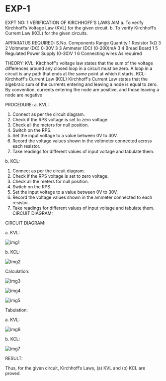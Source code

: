 # EXP-1
EXPT NO: 1	VERIFICATION OF KIRCHHOFF’S LAWS
AIM
a.   To verify Kirchhoff’s Voltage Law (KVL) for the given circuit. 
b.   To verify Kirchhoff’s Current Law (KCL) for the given circuits.

APPARATUS REQUIRED:
S.No.	Components	Range	Quantity
1	Resistor	1kΩ	3
2	Voltmeter (DC)	0-30V	3
3	Ammeter (DC)	(0-200)mA	3
4	Bread Board		1
5	Regulated Power Supply	(0-30)V	1
6	Connecting wires		As required

THEORY:
KVL: Kirchhoff's voltage law states that the sum of the voltage differences around any closed loop in a circuit must be zero. A loop in a circuit is any path that ends at the same point at which it starts.
KCL:
Kirchhoff's Current Law (KCL) Kirchhoff's Current Law states that the algebraic sum of the currents entering and leaving a node is equal to zero. By convention, currents entering the node are positive, and those leaving a node are negative


PROCEDURE:
a.   KVL:
1.   Connect as per the circuit diagram.
2.   Check if the RPS voltage is set to zero voltage.
3.   Check all the meters for null position.
4.   Switch on the RPS.
5.   Set the input voltage to a value between 0V to 30V.
6.   Record the voltage values shown in the voltmeter connected across each resistor.
7.   Take readings for different values of input voltage and tabulate them.


b.  KCL:
1.   Connect as per the circuit diagram.
2.   Check if the RPS voltage is set to zero voltage.
3.   Check all the meters for null position.
4.   Switch on the RPS.
5.   Set the input voltage to a value between 0V to 30V.
6.   Record the voltage values shown in the ammeter connected to each resistor.
7.   Take readings for different values of input voltage and tabulate them. 
CIRCUIT DIAGRAM:

CIRCUIT DIAGRAM:


a.   KVL:
 

![img1](https://github.com/user-attachments/assets/3e43ba85-6f4e-48af-9b52-ca94ff7af04c)


b.  KCL:

![Img2](https://github.com/user-attachments/assets/c36bb8aa-c448-4c1d-aa75-4ed32c919cd1)

Calculation:


![img3](https://github.com/user-attachments/assets/f72de23f-1b5d-4cde-a582-d25a388b6a13)



![img4](https://github.com/user-attachments/assets/745c1f24-d676-4248-8437-545b4616326a)


![img5](https://github.com/user-attachments/assets/32808077-90be-4dac-bbff-776f227f66ef)


Tabulation:


a.   KVL:
 

![img6](https://github.com/user-attachments/assets/7eeea8ee-c8d3-4624-9cd4-10bc70ab79b6)

b.  KCL:


![img7](https://github.com/user-attachments/assets/a6a41ca1-644b-44de-bf22-fa358dfa0d12)



RESULT:

Thus, for the given circuit, Kirchhoff’s Laws, (a) KVL and (b) KCL are proved.

